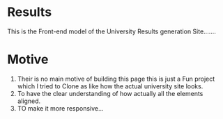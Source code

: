 # Results

This is the Front-end model of the University Results generation Site.......

# Motive

1. Their is no main motive of building this page this is just a Fun project
   which I tried to Clone as like how the actual university site looks.
2. To have the clear understanding of how actually all the elements aligned.
3. TO make it more responsive...